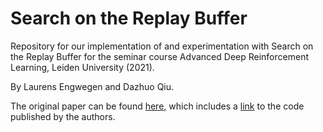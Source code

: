 # Search on the Replay Buffer
Repository for our implementation of and experimentation with Search on the Replay Buffer for the seminar course Advanced Deep Reinforcement Learning, Leiden University (2021).

By Laurens Engwegen and Dazhuo Qiu.

The original paper can be found [here](https://arxiv.org/pdf/1906.05253.pdf), which includes a [link](http://bit.ly/rl_search) to the code published by the authors.
